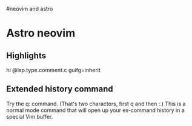 #neovim and astro

# Astro neovim

## Highlights

hi @lsp.type.comment.c guifg=inherit

## Extended history command

Try the q: command. (That's two characters, first q and then :.) This is a normal mode command that will open up your ex-command history in a special Vim buffer.
